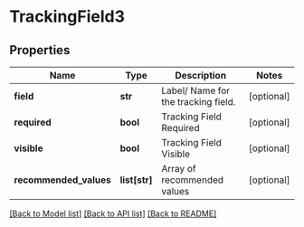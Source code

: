 # TrackingField3

## Properties
Name | Type | Description | Notes
------------ | ------------- | ------------- | -------------
**field** | **str** | Label/ Name for the tracking field. | [optional] 
**required** | **bool** | Tracking Field Required | [optional] 
**visible** | **bool** | Tracking Field Visible | [optional] 
**recommended_values** | **list[str]** | Array of recommended values | [optional] 

[[Back to Model list]](../README.md#documentation-for-models) [[Back to API list]](../README.md#documentation-for-api-endpoints) [[Back to README]](../README.md)

